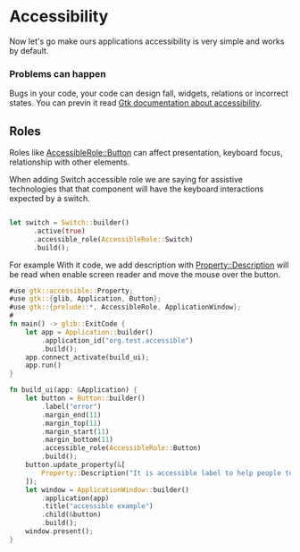 # Accessibility

Now let's go make ours applications accessibility is very simple and works by default.

### Problems can happen

Bugs in your code, your code can design fall, widgets, relations or incorrect states. You can previn it read <a class=file-link href="https://docs.gtk.org/gtk4/section-accessibility.html">Gtk documentation about accessibility</a>.

## Roles

Roles like <a class=file-link href="https://gtk-rs.org/gtk4-rs/stable/latest/docs/gtk4/enum.AccessibleRole.html#variant.Button">AccessibleRole::Button</a> can affect presentation, keyboard focus, relationship with other elements.

When adding Switch accessible role we are saying for assistive technologies that that component will have the keyboard interactions expected by a switch.

```rust ,no_run,compile_fail

let switch = Switch::builder()
      .active(true)
      .accessible_role(AccessibleRole::Switch)
      .build();
```

For example With it code, we add description with <a class=file-link href="https://gtk-rs.org/gtk4-rs/git/docs/gtk4/accessible/enum.Property.html" >Property::Description</a> will be read when enable screen reader and move the mouse over the button.

```rust ,no_run,compile_fail
#use gtk::accessible::Property;
#use gtk::{glib, Application, Button};
#use gtk::{prelude::*, AccessibleRole, ApplicationWindow};
#
fn main() -> glib::ExitCode {
    let app = Application::builder()
        .application_id("org.test.accessible")
        .build();
    app.connect_activate(build_ui);
    app.run()
}

fn build_ui(app: &Application) {
    let button = Button::builder()
        .label("error")
        .margin_end(11)
        .margin_top(11)
        .margin_start(11)
        .margin_bottom(11)
        .accessible_role(AccessibleRole::Button)
        .build();
    button.update_property(&[
        Property::Description("It is accessible label to help people to understend it button"),
    ]);
    let window = ApplicationWindow::builder()
        .application(app)
        .title("accessible example")
        .child(&button)
        .build();
    window.present();
}
```
